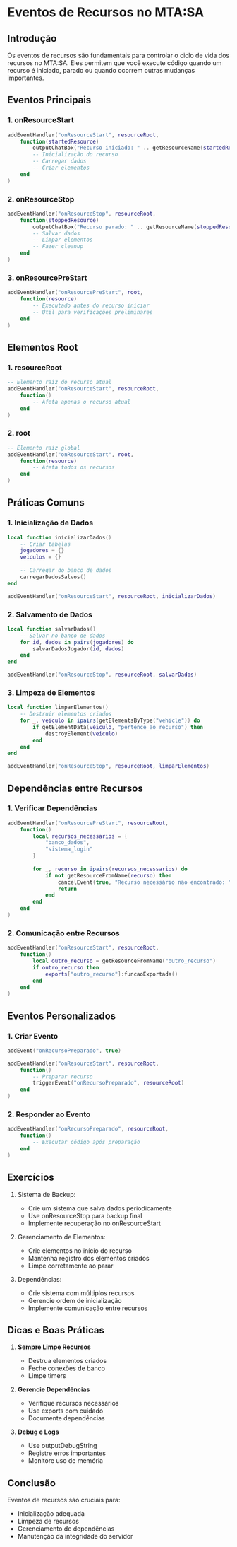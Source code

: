 # Eventos de Recursos no MTA:SA

## Introdução

Os eventos de recursos são fundamentais para controlar o ciclo de vida dos recursos no MTA:SA. Eles permitem que você execute código quando um recurso é iniciado, parado ou quando ocorrem outras mudanças importantes.

## Eventos Principais

### 1. onResourceStart
```lua
addEventHandler("onResourceStart", resourceRoot,
    function(startedResource)
        outputChatBox("Recurso iniciado: " .. getResourceName(startedResource))
        -- Inicialização do recurso
        -- Carregar dados
        -- Criar elementos
    end
)
```

### 2. onResourceStop
```lua
addEventHandler("onResourceStop", resourceRoot,
    function(stoppedResource)
        outputChatBox("Recurso parado: " .. getResourceName(stoppedResource))
        -- Salvar dados
        -- Limpar elementos
        -- Fazer cleanup
    end
)
```

### 3. onResourcePreStart
```lua
addEventHandler("onResourcePreStart", root,
    function(resource)
        -- Executado antes do recurso iniciar
        -- Útil para verificações preliminares
    end
)
```

## Elementos Root

### 1. resourceRoot
```lua
-- Elemento raiz do recurso atual
addEventHandler("onResourceStart", resourceRoot,
    function()
        -- Afeta apenas o recurso atual
    end
)
```

### 2. root
```lua
-- Elemento raiz global
addEventHandler("onResourceStart", root,
    function(resource)
        -- Afeta todos os recursos
    end
)
```

## Práticas Comuns

### 1. Inicialização de Dados
```lua
local function inicializarDados()
    -- Criar tabelas
    jogadores = {}
    veiculos = {}
    
    -- Carregar do banco de dados
    carregarDadosSalvos()
end

addEventHandler("onResourceStart", resourceRoot, inicializarDados)
```

### 2. Salvamento de Dados
```lua
local function salvarDados()
    -- Salvar no banco de dados
    for id, dados in pairs(jogadores) do
        salvarDadosJogador(id, dados)
    end
end

addEventHandler("onResourceStop", resourceRoot, salvarDados)
```

### 3. Limpeza de Elementos
```lua
local function limparElementos()
    -- Destruir elementos criados
    for _, veiculo in ipairs(getElementsByType("vehicle")) do
        if getElementData(veiculo, "pertence_ao_recurso") then
            destroyElement(veiculo)
        end
    end
end

addEventHandler("onResourceStop", resourceRoot, limparElementos)
```

## Dependências entre Recursos

### 1. Verificar Dependências
```lua
addEventHandler("onResourcePreStart", resourceRoot,
    function()
        local recursos_necessarios = {
            "banco_dados",
            "sistema_login"
        }
        
        for _, recurso in ipairs(recursos_necessarios) do
            if not getResourceFromName(recurso) then
                cancelEvent(true, "Recurso necessário não encontrado: " .. recurso)
                return
            end
        end
    end
)
```

### 2. Comunicação entre Recursos
```lua
addEventHandler("onResourceStart", resourceRoot,
    function()
        local outro_recurso = getResourceFromName("outro_recurso")
        if outro_recurso then
            exports["outro_recurso"]:funcaoExportada()
        end
    end
)
```

## Eventos Personalizados

### 1. Criar Evento
```lua
addEvent("onRecursoPreparado", true)

addEventHandler("onResourceStart", resourceRoot,
    function()
        -- Preparar recurso
        triggerEvent("onRecursoPreparado", resourceRoot)
    end
)
```

### 2. Responder ao Evento
```lua
addEventHandler("onRecursoPreparado", resourceRoot,
    function()
        -- Executar código após preparação
    end
)
```

## Exercícios

1. Sistema de Backup:
   - Crie um sistema que salva dados periodicamente
   - Use onResourceStop para backup final
   - Implemente recuperação no onResourceStart

2. Gerenciamento de Elementos:
   - Crie elementos no início do recurso
   - Mantenha registro dos elementos criados
   - Limpe corretamente ao parar

3. Dependências:
   - Crie sistema com múltiplos recursos
   - Gerencie ordem de inicialização
   - Implemente comunicação entre recursos

## Dicas e Boas Práticas

1. **Sempre Limpe Recursos**
   - Destrua elementos criados
   - Feche conexões de banco
   - Limpe timers

2. **Gerencie Dependências**
   - Verifique recursos necessários
   - Use exports com cuidado
   - Documente dependências

3. **Debug e Logs**
   - Use outputDebugString
   - Registre erros importantes
   - Monitore uso de memória

## Conclusão

Eventos de recursos são cruciais para:
- Inicialização adequada
- Limpeza de recursos
- Gerenciamento de dependências
- Manutenção da integridade do servidor
